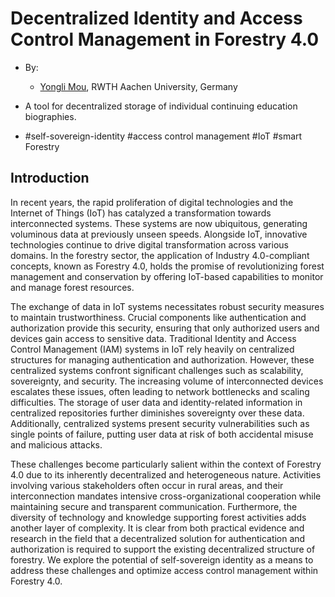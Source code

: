 # Decentralized Identity and Access Control Management in Forestry 4.0

- By:
  - [Yongli Mou](mou@dbis.rwth-Aachen.de), RWTH Aachen University, Germany
 
- A tool for decentralized storage of individual continuing education biographies.

- #self-sovereign-identity #access control management #IoT #smart Forestry

## Introduction

In recent years, the rapid proliferation of digital technologies and the Internet of Things (IoT) has catalyzed a transformation towards interconnected systems. These systems are now ubiquitous, generating voluminous data at previously unseen speeds. Alongside IoT, innovative technologies continue to drive digital transformation across various domains. In the forestry sector, the application of Industry 4.0-compliant concepts, known as Forestry 4.0, holds the promise of revolutionizing forest management and conservation by offering IoT-based capabilities to monitor and manage forest resources.

The exchange of data in IoT systems necessitates robust security measures to maintain trustworthiness. Crucial components like authentication and authorization provide this security, ensuring that only authorized users and devices gain access to sensitive data. Traditional Identity and Access Control Management (IAM) systems in IoT rely heavily on centralized structures for managing authentication and authorization. However, these centralized systems confront significant challenges such as scalability, sovereignty, and security. The increasing volume of interconnected devices escalates these issues, often leading to network bottlenecks and scaling difficulties. The storage of user data and identity-related information in centralized repositories further diminishes sovereignty over these data. Additionally, centralized systems present security vulnerabilities such as single points of failure, putting user data at risk of both accidental misuse and malicious attacks.

These challenges become particularly salient within the context of Forestry 4.0 due to its inherently decentralized and heterogeneous nature. Activities involving various stakeholders often occur in rural areas, and their interconnection mandates intensive cross-organizational cooperation while maintaining secure and transparent communication. Furthermore, the diversity of technology and knowledge supporting forest activities adds another layer of complexity. It is clear from both practical evidence and research in the field that a decentralized solution for authentication and authorization is required to support the existing decentralized structure of forestry. We explore the potential of self-sovereign identity as a means to address these challenges and optimize access control management within Forestry 4.0.
